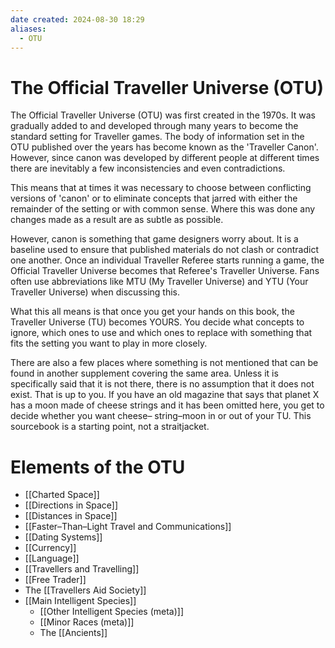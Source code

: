 ```yaml
---
date created: 2024-08-30 18:29
aliases:
  - OTU
---
```


# The Official Traveller Universe (OTU)

The Official Traveller Universe (OTU) was first created in the 1970s. It was gradually added to and developed through many years to become the standard setting for Traveller games. The body of information set in the OTU published over the years has become known as the 'Traveller Canon'. However, since canon was developed by different people at different times there are inevitably a few inconsistencies and even contradictions.

This means that at times it was necessary to choose between conflicting versions of 'canon' or to eliminate concepts that jarred with either the remainder of the setting or with common sense. Where this was done any changes made as a result are as subtle as possible.

However, canon is something that game designers worry about. It is a baseline used to ensure that published materials do not clash or contradict one another. Once an individual Traveller Referee starts running a game, the Official Traveller Universe becomes that Referee's Traveller Universe. Fans often use abbreviations like MTU (My Traveller Universe) and YTU (Your Traveller Universe) when discussing this.

What this all means is that once you get your hands on this book, the Traveller Universe (TU) becomes YOURS. You decide what concepts to ignore, which ones to use and which ones to replace with something that fits the setting you want to play in more closely.

There are also a few places where something is not mentioned that can be found in another supplement covering the same area. Unless it is specifically said that it is not there, there is no assumption that it does not exist. That is up to you. If you have an old magazine that says that planet X has a moon made of cheese strings and it has been omitted here, you get to decide whether you want cheese– string–moon in or out of your TU. This sourcebook is a starting point, not a straitjacket.

# Elements of the OTU


- [[Charted Space]]
- [[Directions in Space]]
- [[Distances in Space]]
- [[Faster–Than–Light Travel and Communications]]
- [[Dating Systems]]
- [[Currency]]
- [[Language]]
- [[Travellers and Travelling]]
- [[Free Trader]]
- The [[Travellers Aid Society]]
- [[Main Intelligent Species]]
	- [[Other Intelligent Species (meta)]]
	- [[Minor Races (meta)]]
	- The [[Ancients]]
